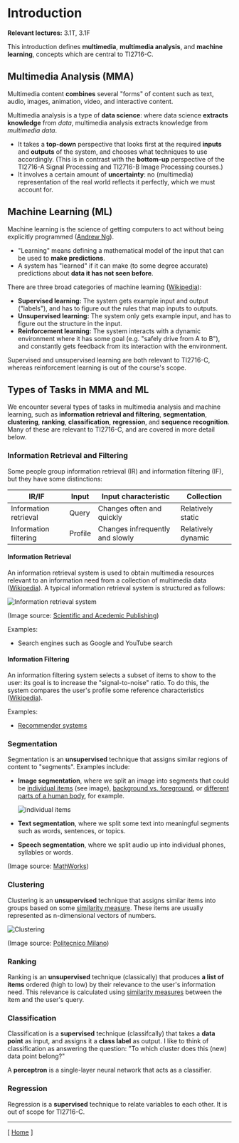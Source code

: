 # Introduction

**Relevant lectures:** 3.1T, 3.1F

This introduction defines **multimedia**, **multimedia analysis**, and **machine learning**, concepts which are central to TI2716-C.

## Multimedia Analysis (MMA)

Multimedia content **combines** several "forms" of content such as text, audio, images, animation, video, and interactive content.

Multimedia analysis is a type of **data science**: where data science **extracts knowledge** from *data*, multimedia analysis extracts knowledge from *multimedia data*.
* It takes a **top-down** perspective that looks first at the required **inputs** and **outputs** of the system, and chooses what techniques to use accordingly. (This is in contrast with the **bottom-up** perspective of the TI2716-A Signal Processing and TI2716-B Image Processing courses.)
* It involves a certain amount of **uncertainty**: no (multimedia) representation of the real world reflects it perfectly, which we must account for.

## Machine Learning (ML)

Machine learning is the science of getting computers to act without being explicitly programmed ([Andrew Ng](http://online.stanford.edu/course/machine-learning-1)).
* "Learning" means defining a mathematical model of the input that can be used to **make predictions**.
* A system has "learned" if it can make (to some degree accurate) predictions about **data it has not seen before**.

There are three broad categories of machine learning ([Wikipedia](https://en.wikipedia.org/wiki/Machine_learning#Types_of_problems_and_tasks)):
* **Supervised learning:** The system gets example input and output ("labels"), and has to figure out the rules that map inputs to outputs.
* **Unsupervised learning:** The system only gets example input, and has to figure out the structure in the input.
* **Reinforcement learning:** The system interacts with a dynamic environment where it has some goal (e.g. "safely drive from A to B"), and constantly gets feedback from its interaction with the environment.

Supervised and unsupervised learning are both relevant to TI2716-C, whereas reinforcement learning is out of the course's scope.

## Types of Tasks in MMA and ML

We encounter several types of tasks in multimedia analysis and machine learning, such as **information retrieval and filtering**, **segmentation**, **clustering**, **ranking**, **classification**, **regression**, and **sequence recognition**. Many of these are relevant to TI2716-C, and are covered in more detail below.

### Information Retrieval and Filtering

Some people group information retrieval (IR) and information filtering (IF), but they have some distinctions:

| **IR/IF** | **Input** | **Input characteristic** | **Collection** |
|---|---|---|---|
| Information retrieval | Query | Changes often and quickly | Relatively static |
| Information filtering | Profile | Changes infrequently and slowly | Relatively dynamic |

#### Information Retrieval

An information retrieval system is used to obtain multimedia resources relevant to an information need from a collection of multimedia data ([Wikipedia](https://en.wikipedia.org/wiki/Information_retrieval)). A typical information retrieval system is structured as follows:

![Information retrieval system](http://article.sapub.org/image/10.5923.j.se.20120202.04_001.gif)

(Image source: [Scientific and Acedemic Publishing](http://article.sapub.org/image/10.5923.j.se.20120202.04_001.gif))

Examples:

* Search engines such as Google and YouTube search

#### Information Filtering

An information filtering system selects a subset of items to show to the user: its goal is to increase the "signal-to-noise" ratio. To do this, the system compares the user's profile some reference characteristics ([Wikipedia](https://en.wikipedia.org/wiki/Information_filtering_system)).

Examples:

* [Recommender systems](recommender-systems.md)

### Segmentation

Segmentation is an **unsupervised** technique that assigns similar regions of content to "segments". Examples include:

* **Image segmentation**, where we split an image into segments that could be [individual items](https://www.mathworks.com/content/mathworks/www/en/discovery/image-segmentation/jcr:content/mainParsys/image_2.adapt.full.high.jpg/1469940839538.jpg) (see image), [background vs. foreground](https://www.mathworks.com/matlabcentral/mlc-downloads/downloads/submissions/41967/versions/2/screenshot.jpg), or [different parts of a human body](http://www.morethantechnical.com/wp-content/uploads/2010/05/GMM-GC-segmentation.png), for example.

    ![individual items](https://www.mathworks.com/content/mathworks/www/en/discovery/image-segmentation/jcr:content/mainParsys/image_2.adapt.full.high.jpg/1469940839538.jpg)
* **Text segmentation**, where we split some text into meaningful segments such as words, sentences, or topics.
* **Speech segmentation**, where we split audio up into individual phones, syllables or words.

(Image source: [MathWorks](https://www.mathworks.com/content/mathworks/www/en/discovery/image-segmentation/jcr:content/mainParsys/image_2.adapt.full.high.jpg/1469940839538.jpg))

### Clustering

Clustering is an **unsupervised** technique that assigns similar items into groups based on some [similarity measure](background.md#similarity-and-distance-measures). These items are usually represented as n-dimensional vectors of numbers.

![Clustering](https://home.deib.polimi.it/matteucc/Clustering/tutorial_html/images/clustering.gif)

(Image source: [Politecnico Milano](https://home.deib.polimi.it/matteucc/Clustering/tutorial_html/images/clustering.gif))

### Ranking

Ranking is an **unsupervised** technique (classically) that produces **a list of items** ordered (high to low) by their relevance to the user's information need. This relevance is calculated using [similarity measures](background.md#similarity-and-distance-measures) between the item and the user's query.

### Classification

Classification is a **supervised** technique (classifcally) that takes a **data point** as input, and assigns it a **class label** as output. I like to think of classification as answering the question: "To which cluster does this (new) data point belong?"

A **perceptron** is a single-layer neural network that acts as a classifier.

### Regression

Regression is a **supervised** technique to relate variables to each other. It is out of scope for TI2716-C.

---

[ [Home](README.md) ]
